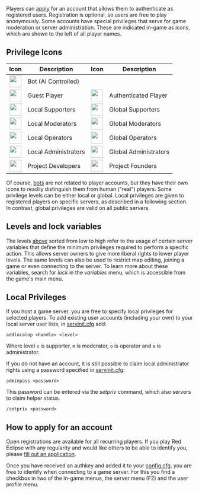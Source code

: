 Players can [apply](https://redeclipse.net/apply) for an account that allows them to authenticate as registered users. Registration is optional, so users are free to play anonymously. Some accounts have special privileges that serve for game moderation or server administration. These are indicated in-game as icons, which are shown to the left of all player names.

## Privilege Icons
| Icon                                                                                                               | Description          | Icon                                                                                                            | Description           |
|:------------------------------------------------------------------------------------------------------------------:|----------------------|-----------------------------------------------------------------------------------------------------------------|-----------------------|
<img src="https://raw.githubusercontent.com/red-eclipse/textures/master/privs/bot.png" width="32px" />               | Bot (AI Controlled)  |                                                                                                                                         |
<img src="https://raw.githubusercontent.com/red-eclipse/textures/master/privs/none.png" width="32px"/>               | Guest Player         | <img src="https://raw.githubusercontent.com/red-eclipse/textures/master/privs/player.png" width="32px"/>        | Authenticated Player  |
<img src="https://raw.githubusercontent.com/red-eclipse/textures/master/privs/localsupporter.png" width="32px"/>     | Local Supporters     | <img src="https://raw.githubusercontent.com/red-eclipse/textures/master/privs/supporter.png" width="32px"/>     | Global Supporters     |
<img src="https://raw.githubusercontent.com/red-eclipse/textures/master/privs/localmoderator.png" width="32px"/>     | Local Moderators     | <img src="https://raw.githubusercontent.com/red-eclipse/textures/master/privs/moderator.png" width="32px"/>     | Global Moderators     |
<img src="https://raw.githubusercontent.com/red-eclipse/textures/master/privs/localoperator.png" width="32px"/>      | Local Operators      | <img src="https://raw.githubusercontent.com/red-eclipse/textures/master/privs/operator.png" width="32px"/>      | Global Operators      |
<img src="https://raw.githubusercontent.com/red-eclipse/textures/master/privs/localadministrator.png" width="32px"/> | Local Administrators | <img src="https://raw.githubusercontent.com/red-eclipse/textures/master/privs/administrator.png" width="32px"/> | Global Administrators |
<img src="https://raw.githubusercontent.com/red-eclipse/textures/master/privs/developer.png" width="32px"/>          | Project Developers   | <img src="https://raw.githubusercontent.com/red-eclipse/textures/master/privs/founder.png" width="32px"/>       | Project Founders      |

Of course, [bots](Bots) are not related to player accounts, but they have their own icons to readily distinguish them from human ("real") players. Some privilege levels can be either local or global. Local privileges are given to registered players on specific servers, as described in a following section. In contrast, global privileges are valid on all public servers.

## Levels and lock variables
The levels [above](#privilege-icons) sorted from low to high refer to the usage of certain server variables that define the minimum privileges required to perform a specific action. This allows server owners to give more liberal rights to lower player levels. The same levels can also be used to restrict map editing, joining a game or even connecting to the server. To learn more about these variables, search for *lock* in the *variables* menu, which is accessible from the game's main menu.

## Local Privileges
If you host a game server, you are free to specify local privileges for selected players. To add existing user accounts (including your own) to your local server user lists, in [servinit.cfg](Server-Setup#configuration-files) add:

```
addlocalop <handle> <level>
```
Where level `s` is supporter, `m` is moderator, `o` is operator and `a` is administrator.

If you do not have an account, it is still possible to claim local administrator rights using a password specified in [servinit.cfg](Server-Setup#configuration-files):
```
adminpass <password> 
```
This password can be entered via the *setpriv* command, which also servers to claim helper status.
```
/setpriv <password>
```

## How to apply for an account
Open registrations are available for all recurring players. If you play Red Eclipse with any regularity and would like others to be able to identify you, please [fill out an application](https://redeclipse.net/apply).

Once you have received an authkey and added it to your [config.cfg](Game-Settings#config.cfg), you are free to identify when connecting to a game server. For this you find a checkbox in two of the in-game menus, the server menu (F2) and the user profile menu.

